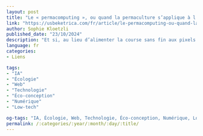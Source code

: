 ```yaml
---
layout: post
title: "Le « permacomputing », ou quand la permaculture s’applique à l'informatique"
link: "https://usbeketrica.com/fr/article/le-permacomputing-ou-quand-la-permaculture-s-applique-a-l-informatique"
author: Sophie Kloetzli
published_date: "23/10/2024"
description: "Et si, au lieu d’alimenter la course sans fin aux pixels et à la puissance de calcul, on imaginait des outils numériques sous contrainte (planétaire) ? C’est la mission d’Octobre numérique, festival dont Usbek & Rica est partenaire, en explorant la notion émergente de « permacomputing » – soit la permaculture appliquée à l’informatique."
language: fr
categories:
- Liens

tags:
- "IA"
- "Écologie"
- "Web"
- "Technologie"
- "Éco-conception"
- "Numérique"
- "Low-tech"

og-tags: "IA, Écologie, Web, Technologie, Éco-conception, Numérique, Low-tech"
permalink: /:categories/:year/:month/:day/:title/
---
```

